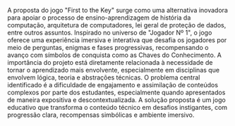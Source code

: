 A proposta do jogo "First to the Key" surge como uma alternativa inovadora para apoiar o processo de ensino-aprendizagem de história da computação, arquitetura de computadores, lei geral de proteção de dados, entre outros assuntos. Inspirado no universo de "Jogador Nº 1", o jogo oferece uma experiência imersiva e interativa que desafia os jogadores por meio de perguntas, enigmas e fases progressivas, recompensando o avanço com símbolos de conquista como as Chaves do Conhecimento. A importância do projeto está diretamente relacionada à necessidade de tornar o aprendizado mais envolvente, especialmente em disciplinas que envolvem lógica, teoria e abstrações técnicas. O problema central identificado é a dificuldade de engajamento e assimilação de conteúdos complexos por parte dos estudantes, especialmente quando apresentados de maneira expositiva e descontextualizada. A solução proposta é um jogo educativo que transforma o conteúdo técnico em desafios instigantes, com progressão clara, recompensas simbólicas e ambiente imersivo.
